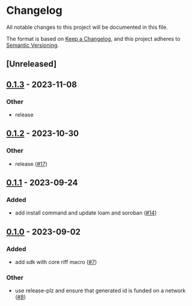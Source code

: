 # Changelog
All notable changes to this project will be documented in this file.

The format is based on [Keep a Changelog](https://keepachangelog.com/en/1.0.0/),
and this project adheres to [Semantic Versioning](https://semver.org/spec/v2.0.0.html).

## [Unreleased]

## [0.1.3](https://github.com/TENK-DAO/smartdeploy/compare/smartdeploy-sdk-v0.1.2...smartdeploy-sdk-v0.1.3) - 2023-11-08

### Other
- release

## [0.1.2](https://github.com/TENK-DAO/smartdeploy/compare/smartdeploy-sdk-v0.1.1...smartdeploy-sdk-v0.1.2) - 2023-10-30

### Other
- release ([#17](https://github.com/TENK-DAO/smartdeploy/pull/17))

## [0.1.1](https://github.com/TENK-DAO/smartdeploy/compare/smartdeploy-sdk-v0.1.0...smartdeploy-sdk-v0.1.1) - 2023-09-24

### Added
- add install command and update loam and soroban ([#14](https://github.com/TENK-DAO/smartdeploy/pull/14))

## [0.1.0](https://github.com/TENK-DAO/smartdeploy/releases/tag/smartdeploy-sdk-v0.1.0) - 2023-09-02

### Added
- add sdk with core riff macro ([#7](https://github.com/TENK-DAO/smartdeploy/pull/7))

### Other
- use release-plz and ensure that generated id is funded on a network  ([#8](https://github.com/TENK-DAO/smartdeploy/pull/8))
